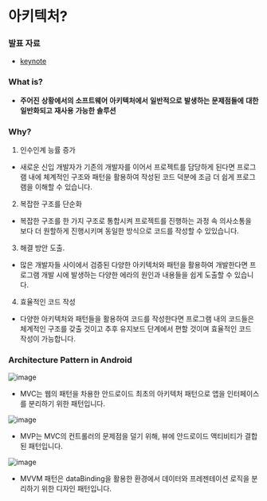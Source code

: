 # 아키텍처?

### 발표 자료
* [keynote](https://drive.google.com/file/d/1osJwCV31L2fvvQtwS2drHJkbJDsTUnd1/view?usp=sharing)

### What is?

* **주어진** **상황에서의** **소프트웨어** **아키텍처에서** **일반적으로** **발생하는** **문제점들에** **대한** **일반화되고** **재사용** **가능한** **솔루션**



### Why?

1. 인수인계 능률 증가

* 새로운 신입 개발자가 기존의 개발자를 이어서 프로젝트를 담당하게 된다면 프로그램 내에 체계적인 구조와 패턴을 활용하여 작성된 코드 덕분에 조금 더 쉽게 프로그램을 이해할 수 있습니다.

2. 복잡한 구조를 단순화

* 복잡한 구조를 한 가지 구조로 통합시켜 프로젝트를 진행하는 과정 속 의사소통을 보다 더 원할하게 진행시키며 동일한 방식으로 코드를 작성할 수 있있습니다.

3. 해결 방안 도출.

* 많은 개발자들 사이에서 검증된 다양한 아키텍처와 패턴을 활용하여 개발한다면 프로그램 개발 시에 발생하는 다양한 에라의 원인과 내용들을 쉽게 도출할 수 있습니다.

4. 효율적인 코드 작성

* 다양한 아키텍처와 패턴들을 활용하여 코드를 작성한다면 프로그램 내의 코드들은 체계적인 구조를 갖출 것이고 추후 유지보드 단계에서 편할 것이며 효율적인 코드 작성이 가능합니다.



### Architecture Pattern in Android

![image](https://user-images.githubusercontent.com/80076029/147759050-fc3cd92c-2dcd-4254-b277-6ed17cb62507.png)

* MVC는 웹의 패턴을 차용한 안드로이드 최초의 아키텍처 패턴으로 앱을 인터페이스를 분리하기 위한 패턴입니다.

![image](https://user-images.githubusercontent.com/80076029/147759061-474f79aa-c1cc-4276-a3e7-68834ee6260e.png)

* MVP는 MVC의 컨트롤러의 문제점을 덜기 위해, 뷰에 안드로이드 액티비티가 결합된 패턴입니다.

![image](https://user-images.githubusercontent.com/80076029/147759073-0706e894-2564-409a-bcd7-3f87b8b30550.png)

* MVVM 패턴은 dataBinding을 활용한 환경에서 데이터와 프레젠테이션 로직을 분리하기 위한 디자인 패턴입니다.
